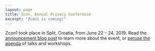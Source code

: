 ```yaml
---
layout: page
title: Zcon, Annual Privacy Conference
excerpt: "Zcon1 is coming!"
---
```


Zcon1 took place in Split, Croatia, from June 22 – 24, 2019. Read the [announcement blog post](https://www.zfnd.org/blog/zcon1-announcement/) to learn more about the event, or [peruse the agenda](https://www.zfnd.org/zcon/1/schedule.pdf) of talks and workshops.
